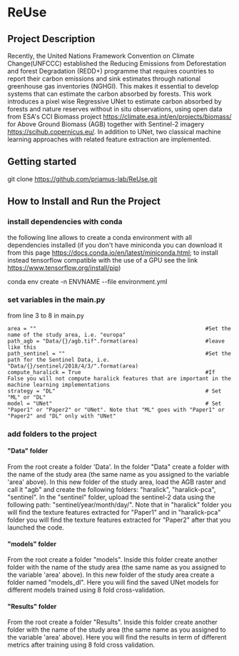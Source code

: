 # ReUse
## Project Description
Recently, the United Nations Framework Convention on Climate Change(UNFCCC) established the Reducing Emissions from Deforestation and forest Degradation (REDD+) programme 
that requires countries to report their carbon emissions and sink estimates through national greenhouse gas inventories (NGHGI). This makes it essential to develop systems
that can estimate the carbon absorbed by forests.  This work introduces a pixel wise Regressive UNet to estimate carbon absorbed by forests and nature reserves without in situ 
observations, using open data from ESA's CCI Biomass project https://climate.esa.int/en/projects/biomass/ for Above Ground Biomass (AGB) together with Sentinel-2 imagery
https://scihub.copernicus.eu/. 
In addition to UNet, two classical machine learning approaches with related feature extraction are implemented.
## Getting started
git clone https://github.com/priamus-lab/ReUse.git
## How to Install and Run the Project
### install dependencies with conda
the following line allows to create a conda environment with all dependencies installed (if you don't have miniconda you can download it from this 
page https://docs.conda.io/en/latest/miniconda.html; to install instead tensorflow compatible with the use of a GPU see the link https://www.tensorflow.org/install/pip)

conda env create -n ENVNAME --file environment.yml

### set variables in the main.py
from line 3 to 8 in main.py

```
area = ""                                                     #Set the name of the study area, i.e. "europa"
path_agb = "Data/{}/agb.tif".format(area)                     #leave like this
path_sentinel = ""                                            #Set the path for the Sentinel Data, i.e. "Data/{}/sentinel/2018/4/3/".format(area)
compute_haralick = True                                       #If False you will not compute haralick features that are important in the machine learning implementations
strategy = "DL"                                               # Set "ML" or "DL"
model = "UNet"                                                # Set "Paper1" or "Paper2" or "UNet". Note that "ML" goes with "Paper1" or "Paper2" and "DL" only with "UNet"
```

### add folders to the project
#### "Data" folder
From the root create a folder 'Data'. In the folder "Data" create a folder with the name of the study area (the same name as you assigned to the variable 'area' above). 
In this new folder of the study area, load the AGB raster and call it "agb" and create the following folders: "haralick", "haralick-pca", "sentinel".
In the "sentinel" folder, upload the sentinel-2 data using the following path: "sentinel/year/month/day/".
Note that in "haralick" folder you will find the texture features extracted for "Paper1" and in "haralick-pca" folder you will find the texture features extracted for "Paper2"
after that you launched the code.
#### "models" folder
From the root create a folder "models". Inside this folder create another folder with the name of the study area (the same name as you assigned to the variable 'area' above).
In this new folder of the study area create a folder named "models_dl". Here you will find the saved UNet models for different models trained using 8 fold cross-validation.
#### "Results" folder
From the root create a folder "Results". Inside this folder create another folder with the name of the study area (the same name as you assigned to the variable 'area' above).
Here you will find the results in term of different metrics after training using 8 fold cross validation.



